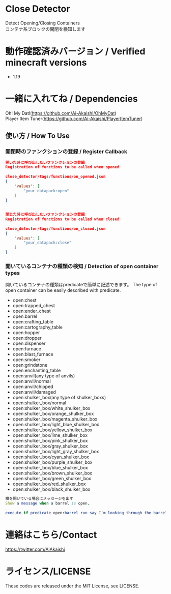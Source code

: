 # Close Detector
Detect Opening/Closing Containers  
コンテナ系ブロックの開閉を検知します

# 動作確認済みバージョン / Verified minecraft versions

- 1.19

# 一緒に入れてね / Dependencies

Oh! My Dat!(https://github.com/Ai-Akaishi/OhMyDat)  
Player Item Tuner(https://github.com/Ai-Akaishi/PlayerItemTuner)

## 使い方 / How To Use

### 開閉時のファンクションの登録 / Register Callback

```json
開いた時に呼び出したいファンクションの登録  
Registration of functions to be called when opened  
  
close_detector/tags/functions/on_opened.json  
{  
    "values": [  
        "your_datapack:open"  
    ]  
}  
  
  
閉じた時に呼び出したいファンクションの登録  
Registration of functions to be called when closed  
  
close_detector/tags/functions/on_closed.json  
{  
    "values": [  
        "your_datapack:close"  
    ]  
}
```

### 開いているコンテナの種類の検知 / Detection of open container types

開いているコンテナの種類はpredicateで簡単に記述できます。
The type of open container can be easily described with predicate.

- open:chest
- open:trapped_chest
- open:ender_chest
- open:barrel
- open:crafting_table
- open:cartography_table
- open:hopper
- open:dropper
- open:dispenser
- open:furnace
- open:blast_furnace
- open:smoker
- open:grindstone
- open:enchanting_table
- open:anvil(any type of anvils)
- open:anvil/normal
- open:anvil/chipped
- open:anvil/damaged
- open:shulker_box(any type of shulker_boxs)
- open:shulker_box/normal
- open:shulker_box/white_shulker_box
- open:shulker_box/orange_shulker_box
- open:shulker_box/magenta_shulker_box
- open:shulker_box/light_blue_shulker_box
- open:shulker_box/yellow_shulker_box
- open:shulker_box/lime_shulker_box
- open:shulker_box/pink_shulker_box
- open:shulker_box/gray_shulker_box
- open:shulker_box/light_gray_shulker_box
- open:shulker_box/cyan_shulker_box
- open:shulker_box/purple_shulker_box
- open:shulker_box/blue_shulker_box
- open:shulker_box/brown_shulker_box
- open:shulker_box/green_shulker_box
- open:shulker_box/red_shulker_box
- open:shulker_box/black_shulker_box

```nim
樽を開いている場合にメッセージを出す  
Show a message when a barrel is open.  
  
execute if predicate open:barrel run say I'm looking through the barrels now.
```

# 連絡はこちら/Contact

https://twitter.com/AiAkaishi

# ライセンス/LICENSE

These codes are released under the MIT License, see LICENSE.
